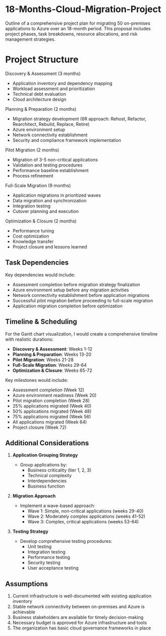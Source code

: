 # 18-Months-Cloud-Migration-Project
Outline of a comprehensive project plan for migrating 50 on-premises applications to Azure over an 18-month period. 
This proposal includes project phases, task breakdowns, resource allocations, and risk management strategies.

# Project Structure

Discovery & Assessment (3 months)

  -   Application inventory and dependency mapping
- Workload assessment and prioritization
- Technical debt evaluation
- Cloud architecture design


Planning & Preparation (2 months)

- Migration strategy development (6R approach: Rehost, Refactor, Rearchitect, Rebuild, Replace, Retire)
- Azure environment setup
- Network connectivity establishment
- Security and compliance framework implementation


Pilot Migration (2 months)

- Migration of 3-5 non-critical applications
- Validation and testing procedures
- Performance baseline establishment
- Process refinement


Full-Scale Migration (9 months)

- Application migrations in prioritized waves
- Data migration and synchronization
- Integration testing
- Cutover planning and execution


Optimization & Closure (2 months)

- Performance tuning
- Cost optimization
- Knowledge transfer
- Project closure and lessons learned


## Task Dependencies
Key dependencies would include:
* Assessment completion before migration strategy finalization
* Azure environment setup before any migration activities
* Network connectivity establishment before application migrations
* Successful pilot migration before proceeding to full-scale migration
* Application migration completion before optimization

## Timeline & Scheduling
For the Gantt chart visualization, I would create a comprehensive timeline with realistic durations:
* **Discovery & Assessment**: Weeks 1-12
* **Planning & Preparation**: Weeks 13-20
* **Pilot Migration**: Weeks 21-28
* **Full-Scale Migration**: Weeks 29-64
* **Optimization & Closure**: Weeks 65-72

Key milestones would include:
* Assessment completion (Week 12)
* Azure environment readiness (Week 20)
* Pilot migration completion (Week 28)
* 25% applications migrated (Week 40)
* 50% applications migrated (Week 48)
* 75% applications migrated (Week 56)
* All applications migrated (Week 64)
* Project closure (Week 72)

## Additional Considerations
1. **Application Grouping Strategy**
   * Group applications by:
      * Business criticality (tier 1, 2, 3)
      * Technical complexity
      * Interdependencies
      * Business function

2. **Migration Approach**
   * Implement a wave-based approach:
      * Wave 1: Simple, non-critical applications (weeks 29-40)
      * Wave 2: Moderately complex applications (weeks 41-52)
      * Wave 3: Complex, critical applications (weeks 53-64)

3. **Testing Strategy**
   * Develop comprehensive testing procedures:
      * Unit testing
      * Integration testing
      * Performance testing
      * Security testing
      * User acceptance testing

## Assumptions
1. Current infrastructure is well-documented with existing application inventory
2. Stable network connectivity between on-premises and Azure is achievable
3. Business stakeholders are available for timely decision-making
4. Necessary budget is approved for Azure infrastructure and tools
5. The organization has basic cloud governance frameworks in place
